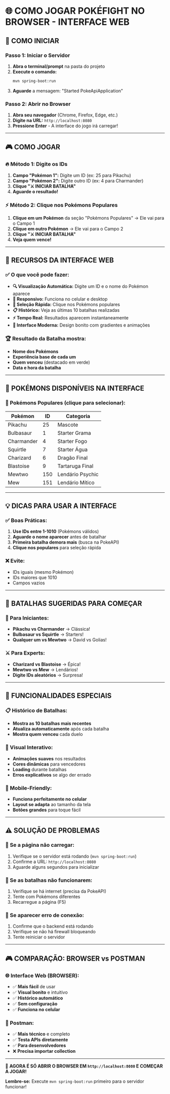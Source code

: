# 🌐 COMO JOGAR POKÉFIGHT NO BROWSER - INTERFACE WEB

## 🚀 **COMO INICIAR**

### **Passo 1: Iniciar o Servidor**
1. **Abra o terminal/prompt** na pasta do projeto
2. **Execute o comando:**
   ```bash
   mvn spring-boot:run
   ```
3. **Aguarde** a mensagem: "Started PokeApiApplication"

### **Passo 2: Abrir no Browser**
1. **Abra seu navegador** (Chrome, Firefox, Edge, etc.)
2. **Digite na URL:** `http://localhost:8080`
3. **Pressione Enter** - A interface do jogo irá carregar!

---

## 🎮 **COMO JOGAR**

### **🔥 Método 1: Digite os IDs**
1. **Campo "Pokémon 1":** Digite um ID (ex: 25 para Pikachu)
2. **Campo "Pokémon 2":** Digite outro ID (ex: 4 para Charmander)
3. **Clique "⚔️ INICIAR BATALHA"**
4. **Aguarde o resultado!**

### **⚡ Método 2: Clique nos Pokémons Populares**
1. **Clique em um Pokémon** da seção "Pokémons Populares" → Ele vai para o Campo 1
2. **Clique em outro Pokémon** → Ele vai para o Campo 2
3. **Clique "⚔️ INICIAR BATALHA"**
4. **Veja quem vence!**

---

## 🌟 **RECURSOS DA INTERFACE WEB**

### ✅ **O que você pode fazer:**
- **🔍 Visualização Automática:** Digite um ID e o nome do Pokémon aparece
- **📱 Responsivo:** Funciona no celular e desktop
- **🎯 Seleção Rápida:** Clique nos Pokémons populares
- **📋 Histórico:** Veja as últimas 10 batalhas realizadas
- **⚡ Tempo Real:** Resultados aparecem instantaneamente
- **🎨 Interface Moderna:** Design bonito com gradientes e animações

### 🏆 **Resultado da Batalha mostra:**
- **Nome dos Pokémons**
- **Experiência base de cada um**
- **Quem venceu** (destacado em verde)
- **Data e hora da batalha**

---

## 🎯 **POKÉMONS DISPONÍVEIS NA INTERFACE**

### **🌟 Pokémons Populares (clique para selecionar):**
| Pokémon    | ID  | Categoria        |
|------------|-----|------------------|
| Pikachu    | 25  | Mascote          |
| Bulbasaur  | 1   | Starter Grama    |
| Charmander | 4   | Starter Fogo     |
| Squirtle   | 7   | Starter Água     |
| Charizard  | 6   | Dragão Final     |
| Blastoise  | 9   | Tartaruga Final  |
| Mewtwo     | 150 | Lendário Psychic |
| Mew        | 151 | Lendário Mítico  |

---

## 💡 **DICAS PARA USAR A INTERFACE**

### **✅ Boas Práticas:**
1. **Use IDs entre 1-1010** (Pokémons válidos)
2. **Aguarde o nome aparecer** antes de batalhar
3. **Primeira batalha demora mais** (busca na PokeAPI)
4. **Clique nos populares** para seleção rápida

### **❌ Evite:**
- IDs iguais (mesmo Pokémon)
- IDs maiores que 1010
- Campos vazios

---

## 🎊 **BATALHAS SUGERIDAS PARA COMEÇAR**

### **🔰 Para Iniciantes:**
- **Pikachu vs Charmander** → Clássica!
- **Bulbasaur vs Squirtle** → Starters!
- **Qualquer um vs Mewtwo** → David vs Golias!

### **⚔️ Para Experts:**
- **Charizard vs Blastoise** → Épica!
- **Mewtwo vs Mew** → Lendários!
- **Digite IDs aleatórios** → Surpresa!

---

## 🔧 **FUNCIONALIDADES ESPECIAIS**

### **📋 Histórico de Batalhas:**
- **Mostra as 10 batalhas mais recentes**
- **Atualiza automaticamente** após cada batalha
- **Mostra quem venceu** cada duelo

### **🎨 Visual Interativo:**
- **Animações suaves** nos resultados
- **Cores dinâmicas** para vencedores
- **Loading** durante batalhas
- **Erros explicativos** se algo der errado

### **📱 Mobile-Friendly:**
- **Funciona perfeitamente no celular**
- **Layout se adapta** ao tamanho da tela
- **Botões grandes** para toque fácil

---

## ⚠️ **SOLUÇÃO DE PROBLEMAS**

### **🔴 Se a página não carregar:**
1. Verifique se o servidor está rodando (`mvn spring-boot:run`)
2. Confirme a URL: `http://localhost:8080`
3. Aguarde alguns segundos para inicializar

### **🔴 Se as batalhas não funcionarem:**
1. Verifique se há internet (precisa da PokeAPI)
2. Tente com Pokémons diferentes
3. Recarregue a página (F5)

### **🔴 Se aparecer erro de conexão:**
1. Confirme que o backend está rodando
2. Verifique se não há firewall bloqueando
3. Tente reiniciar o servidor

---

## 🎮 **COMPARAÇÃO: BROWSER vs POSTMAN**

### **🌐 Interface Web (BROWSER):**
- ✅ **Mais fácil** de usar
- ✅ **Visual bonito** e intuitivo
- ✅ **Histórico automático**
- ✅ **Sem configuração**
- ✅ **Funciona no celular**

### **🔧 Postman:**
- ✅ **Mais técnico** e completo
- ✅ **Testa APIs diretamente**
- ✅ **Para desenvolvedores**
- ❌ **Precisa importar collection**

---

🎊 **AGORA É SÓ ABRIR O BROWSER EM `http://localhost:8080` E COMEÇAR A JOGAR!**

**Lembre-se:** Execute `mvn spring-boot:run` primeiro para o servidor funcionar!
